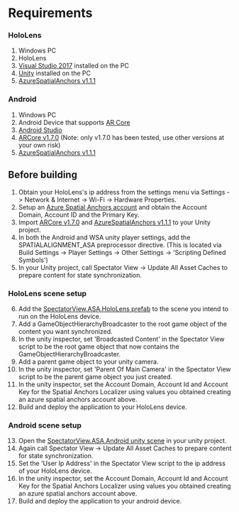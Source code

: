 # Requirements
### HoloLens
1. Windows PC
2. HoloLens
3. [Visual Studio 2017](https://visualstudio.microsoft.com/vs/) installed on the PC
4. [Unity](https://unity3d.com/get-unity/download) installed on the PC
5. [AzureSpatialAnchors v1.1.1](https://github.com/Azure/azure-spatial-anchors-samples/releases/tag/v1.1.1)

### Android
1. Windows PC
2. Android Device that supports [AR Core](https://developers.google.com/ar/discover/supported-devices)
3. [Android Studio](https://developer.android.com/studio)
4. [ARCore v1.7.0](https://github.com/google-ar/arcore-unity-sdk/releases/tag/v1.7.0) (Note: only v1.7.0 has been tested, use other versions at your own risk)
5. [AzureSpatialAnchors v1.1.1](https://github.com/Azure/azure-spatial-anchors-samples/releases/tag/v1.1.1)

## Before building
1. Obtain your HoloLens's ip address from the settings menu via Settings -> Network & Internet -> Wi-Fi -> Hardware Properties.
2. Setup an [Azure Spatial Anchors account](https://docs.microsoft.com/en-us/azure/spatial-anchors/quickstarts/get-started-unity-hololens) and obtain the Account Domain, Account ID and the Primary Key.
3. Import [ARCore v1.7.0](https://github.com/google-ar/arcore-unity-sdk/releases/tag/v1.7.0) and [AzureSpatialAnchors v1.1.1](https://github.com/Azure/azure-spatial-anchors-samples/releases/tag/v1.1.1) to your Unity project.
4. In both the Android and WSA unity player settings, add the SPATIALALIGNMENT_ASA preprocessor directive. (This is located via Build Settings -> Player Settings -> Other Settings -> 'Scripting Defined Symbols')
5. In your Unity project, call Spectator View -> Update All Asset Caches to prepare content for state synchronization.

### HoloLens scene setup
6. Add the [SpectatorView.ASA.HoloLens prefab](Prefabs/SpectatorView.ASA.HoloLens.prefab) to the scene you intend to run on the HoloLens device.
7. Add a GameObjectHierarchyBroadcaster to the root game object of the content you want synchronized. 
8. In the unity inspector, set 'Broadcasted Content' in the Spectator View script to be the root game object that now contains the GameObjectHierarchyBroadcaster.
9. Add a parent game object to your unity camera.
10. In the unity inspector, set 'Parent Of Main Camera' in the Spectator View script to be the parent game object you just created.
11. In the unity inspector, set the Account Domain, Account Id and Account Key for the Spatial Anchors Localizer using values you obtained creating an azure spatial anchors account above.
12. Build and deploy the application to your HoloLens device.

### Android scene setup
13. Open the [SpectatorView.ASA.Android unity scene](Scenes/SpectatorView.ASA.Android.unity) in your unity project.
14. Again call Spectator View -> Update All Asset Caches to prepare content for state synchronization.
15. Set the 'User Ip Address' in the Spectator View script to the ip address of your HoloLens device.
16. In the unity inspector, set the Account Domain, Account Id and Account Key for the Spatial Anchors Localizer using values you obtained creating an azure spatial anchors account above.
17. Build and deploy the application to your android device.
